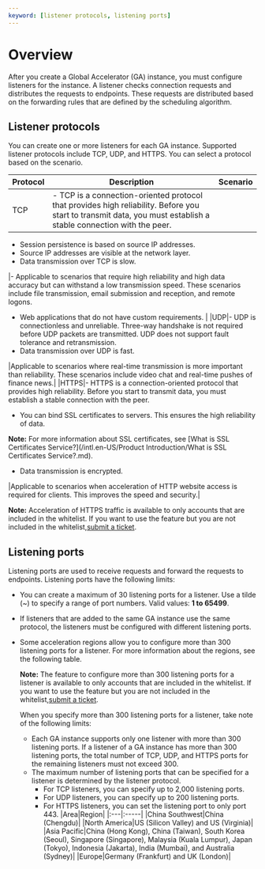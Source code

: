 ```yaml
---
keyword: [listener protocols, listening ports]
---
```


# Overview

After you create a Global Accelerator \(GA\) instance, you must configure listeners for the instance. A listener checks connection requests and distributes the requests to endpoints. These requests are distributed based on the forwarding rules that are defined by the scheduling algorithm.

## Listener protocols

You can create one or more listeners for each GA instance. Supported listener protocols include TCP, UDP, and HTTPS. You can select a protocol based on the scenario.

|Protocol|Description|Scenario|
|--------|-----------|--------|
|TCP|-   TCP is a connection-oriented protocol that provides high reliability. Before you start to transmit data, you must establish a stable connection with the peer.
-   Session persistence is based on source IP addresses.
-   Source IP addresses are visible at the network layer.
-   Data transmission over TCP is slow.

|-   Applicable to scenarios that require high reliability and high data accuracy but can withstand a low transmission speed. These scenarios include file transmission, email submission and reception, and remote logons.
-   Web applications that do not have custom requirements. |
|UDP|-   UDP is connectionless and unreliable. Three-way handshake is not required before UDP packets are transmitted. UDP does not support fault tolerance and retransmission.
-   Data transmission over UDP is fast.

|Applicable to scenarios where real-time transmission is more important than reliability. These scenarios include video chat and real-time pushes of finance news.|
|HTTPS|-   HTTPS is a connection-oriented protocol that provides high reliability. Before you start to transmit data, you must establish a stable connection with the peer.
-   You can bind SSL certificates to servers. This ensures the high reliability of data.

**Note:** For more information about SSL certificates, see [What is SSL Certificates Service?](/intl.en-US/Product Introduction/What is SSL Certificates Service?.md).

-   Data transmission is encrypted.

|Applicable to scenarios when acceleration of HTTP website access is required for clients. This improves the speed and security.|

**Note:** Acceleration of HTTPS traffic is available to only accounts that are included in the whitelist. If you want to use the feature but you are not included in the whitelist,[submit a ticket](https://workorder-intl.console.aliyun.com/?spm=5176.11182188.console-base-top.dworkorder.18ae4882n3v6ZW#/ticket/createIndex).

## Listening ports

Listening ports are used to receive requests and forward the requests to endpoints. Listening ports have the following limits:

-   You can create a maximum of 30 listening ports for a listener. Use a tilde \(~\) to specify a range of port numbers. Valid values: **1 to 65499**.
-   If listeners that are added to the same GA instance use the same protocol, the listeners must be configured with different listening ports.
-   Some acceleration regions allow you to configure more than 300 listening ports for a listener. For more information about the regions, see the following table.

    **Note:** The feature to configure more than 300 listening ports for a listener is available to only accounts that are included in the whitelist. If you want to use the feature but you are not included in the whitelist,[submit a ticket](https://workorder-intl.console.aliyun.com/?spm=5176.11182188.console-base-top.dworkorder.18ae4882n3v6ZW#/ticket/createIndex).

    When you specify more than 300 listening ports for a listener, take note of the following limits:

    -   Each GA instance supports only one listener with more than 300 listening ports. If a listener of a GA instance has more than 300 listening ports, the total number of TCP, UDP, and HTTPS ports for the remaining listeners must not exceed 300.
    -   The maximum number of listening ports that can be specified for a listener is determined by the listener protocol.
        -   For TCP listeners, you can specify up to 2,000 listening ports.
        -   For UDP listeners, you can specify up to 200 listening ports.
        -   For HTTPS listeners, you can set the listening port to only port 443.
    |Area|Region|
    |:---|:-----|
    |China Southwest|China \(Chengdu\)|
    |North America|US \(Silicon Valley\) and US \(Virginia\)|
    |Asia Pacific|China \(Hong Kong\), China \(Taiwan\), South Korea \(Seoul\), Singapore \(Singapore\), Malaysia \(Kuala Lumpur\), Japan \(Tokyo\), Indonesia \(Jakarta\), India \(Mumbai\), and Australia \(Sydney\)|
    |Europe|Germany \(Frankfurt\) and UK \(London\)|


